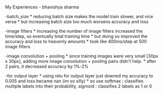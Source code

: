My Experiences - bhavishya sharma

-batch_size 
    * reducing batch size makes the model train slower, and vice versa
    * but increasing batch size too much worsens accuracy and loss

-image filters
    * increasing the number of image filters increased the time/step, so eventually total training time
    * but doing so improved the accuracy and loss to heavenly amounts
    * took like 400ms/step at 500 image filters 

-image convolution + pooling
    * since training images were very small [30px x 30px], adding more image convolution + pooling pairs didn't help.
    * after 2 pairs, it decreased accuracy by 1%-2% 

-for output layer
    * using relu for output layer just downed my accuracy to 0.005 and loss became nan (im so silly)
    * so use softmax : classifies multiple labels   into their probability,
        sigmoid : classifies 2 labels as 1 or 0
    
